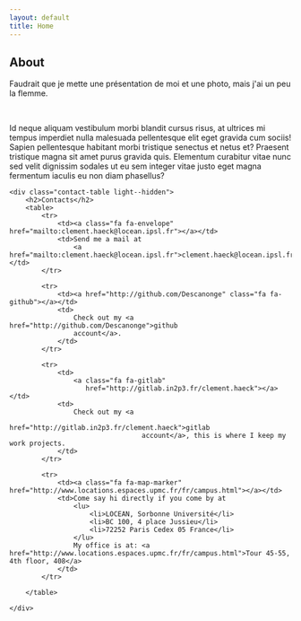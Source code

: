 ```yaml
---
layout: default
title: Home
---
```


<div class="index">
    <div class="about dark--hidden">
        <h2>About</h2>
        <p>
            Faudrait que je mette une présentation de moi et une photo, mais
            j'ai un peu la flemme.
        </p>
        <br>
        <p>
            Id neque aliquam vestibulum morbi blandit cursus risus, at ultrices mi
            tempus imperdiet nulla malesuada pellentesque elit eget gravida cum
            sociis! Sapien pellentesque habitant morbi tristique senectus et netus
            et?
            Praesent tristique magna sit amet purus gravida quis. Elementum
            curabitur vitae nunc sed velit dignissim sodales ut eu sem integer
            vitae justo eget magna fermentum iaculis eu non diam phasellus?
        </p>
    </div>

    <div class="contact-table light--hidden">
        <h2>Contacts</h2>
        <table>
            <tr>
                <td><a class="fa fa-envelope" href="mailto:clement.haeck@locean.ipsl.fr"></a></td>
                <td>Send me a mail at
                    <a href="mailto:clement.haeck@locean.ipsl.fr">clement.haeck@locean.ipsl.fr</a></td>
            </tr>

            <tr>
                <td><a href="http://github.com/Descanonge" class="fa fa-github"></a></td>
                <td>
                    Check out my <a href="http://github.com/Descanonge">github
                    account</a>.
                </td>
            </tr>

            <tr>
                <td>
                    <a class="fa fa-gitlab"
                       href="http://gitlab.in2p3.fr/clement.haeck"></a></td>
                <td>
                    Check out my <a
                                     href="http://gitlab.in2p3.fr/clement.haeck">gitlab
                                     account</a>, this is where I keep my work projects.
                </td>
            </tr>

            <tr>
                <td><a class="fa fa-map-marker" href="http://www.locations.espaces.upmc.fr/fr/campus.html"></a></td>
                <td>Come say hi directly if you come by at
                    <lu>
                        <li>LOCEAN, Sorbonne Université</li>
                        <li>BC 100, 4 place Jussieu</li>
                        <li>72252 Paris Cedex 05 France</li>
                    </lu>
                    My office is at: <a href="http://www.locations.espaces.upmc.fr/fr/campus.html">Tour 45-55, 4th floor, 408</a>
                </td>
            </tr>

        </table>

    </div>
</div>
